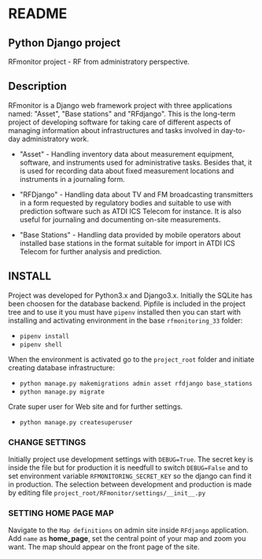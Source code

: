
# README
## Python Django project
RFmonitor project - RF from administratory perspective.



## Description
  
  RFmonitor is a Django web framework project with three applications named: "Asset", "Base stations" and "RFdjango". This is the long-term project of developing software for taking care of different aspects of managing information about infrastructures and tasks involved in day-to-day administratory work.

* "Asset" - Handling inventory data about measurement equipment, software, and instruments used for administrative tasks. Besides that, it is used for recording data about fixed measurement locations and instruments in a journaling form.

* "RFDjango" -  Handling data about TV and FM broadcasting transmitters in a form requested by regulatory bodies and suitable to use with prediction software such as ATDI ICS Telecom for instance. It is also useful for journaling and documenting on-site measurements.
 
* "Base Stations" - Handling data provided by mobile operators about installed base stations in the format suitable for import in ATDI ICS Telecom for further analysis and prediction.


## INSTALL

  Project was developed for Python3.x and Django3.x. Initially the SQLite has been choosen for the database backend. Pipfile is included in the project tree and to use it you must have ```pipenv``` installed then you can start with installing and activating environment in the base ```rfmonitoring_33``` folder:
* ```pipenv install```
* ```pipenv shell```

When the environment is activated go to the ```project_root``` folder and initiate creating database infrastructure:
* ```python manage.py makemigrations admin asset rfdjango base_stations```
* ```python manage.py migrate```

Crate super user for Web site and for further settings.
* ```python manage.py createsuperuser```


### CHANGE SETTINGS

Initially project use development settings with ```DEBUG=True```. The secret key is inside the file but for production it is needfull to switch ```DEBUG=False``` and to set environment variable ```RFMONITORING_SECRET_KEY``` so the django can find it in production. The selection between development and production is made by editing file ```project_root/RFmonitor/settings/__init__.py```

### SETTING HOME PAGE MAP
Navigate to the ```Map definitions``` on admin site inside ```RFdjango``` application. Add ```name``` as __home_page__, set the central point of your map and zoom you want. The map should appear on the front page of the site.

